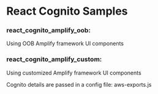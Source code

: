 # React Cognito Samples  

### react_cognito_amplify_oob: 
Using OOB Amplify framework UI components  
### react_cognito_amplify_custom: 
Using customized Amplify framework UI components  

Cognito details are passed in a config file: aws-exports.js